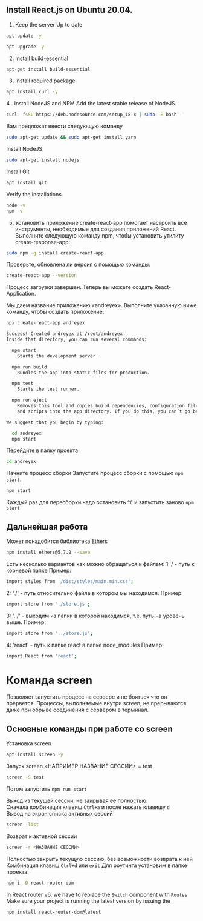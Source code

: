 ## Install React.js on Ubuntu 20.04.
1. Keep the server Up to date
```bash
apt update -y
```
```bash
apt upgrade -y
```
2. Install build-essential
```bash
apt-get install build-essential
```
3. Install required package
```bash
apt install curl -y
```
4 . Install NodeJS and NPM
Add the latest stable release of NodeJS.
```bash
curl -fsSL https://deb.nodesource.com/setup_18.x | sudo -E bash -
```
Вам предложат ввести следующую команду
```bash
sudo apt-get update && sudo apt-get install yarn
```
Install NodeJS.
```bash
sudo apt-get install nodejs
```
Install Git
```bash
apt install git
```
Verify the installations.
```bash
node -v
npm -v
```
5. Установить приложение create-react-app помогает настроить все инструменты, необходимые для создания приложений React.
Выполните следующую команду npm, чтобы установить утилиту create-response-app:
```bash
sudo npm -g install create-react-app
```
Проверьте, обновлена ли версия с помощью команды:
```bash
create-react-app --version
```
Процесс загрузки завершен. Теперь вы можете создать React-Application.

Мы даем название приложению «andreyex». Выполните указанную ниже команду, чтобы создать приложение:
```bash
npx create-react-app andreyex
```
```bash
Success! Created andreyex at /root/andreyex
Inside that directory, you can run several commands:

  npm start
    Starts the development server.

  npm run build
    Bundles the app into static files for production.

  npm test
    Starts the test runner.

  npm run eject
    Removes this tool and copies build dependencies, configuration files
    and scripts into the app directory. If you do this, you can’t go back!

We suggest that you begin by typing:

  cd andreyex
  npm start
```
Перейдите в папку проекта
```bash
cd andreyex
```
Начните процесс сборки
Запустите процесс сборки с помощью `npm start`.
```bash
npm start
```
Каждый раз для пересборки надо остановить `^C` и запустить заново `npm start`

## Дальнейшая работа

Может понадобится библиотека Ethers
```bash
npm install ethers@5.7.2 --save
```
Есть несколько вариантов как можно обращаться к файлам:
1: / - путь к корневой папке Пример:
```bash
import styles from '/dist/styles/main.min.css';
```
2: './' - путь относительно файла в котором мы находимся. Пример:
```bash
import store from './store.js';
```
3: '../' - выходим из папки в которой находимся, т.е. путь на уровень выше. Пример:
```bash
import store from '../store.js';
```
4: 'react' - путь к папке react в папке node_modules Пример:
```bash
import React from 'react'; 
```
# Команда screen 
Позволяет запустить процесс на сервере и не бояться что он прервется. Процессы, выполняемые внутри screen, не прерываются даже при обрыве соединения с сервером в терминал.
## Основные команды при работе со screen
Установка screen
```bash
apt install screen -y
```
Запуск screen <НАПРИМЕР НАЗВАНИЕ СЕССИИ> = test
```bash
screen -S test
```
Потом запустить `npm run start`

Выход из текущей сессии, не закрывая ее полностью. <br />
Сначала комбинация клавиш `Ctrl+a` и после нажать клавишу `d`<br />
Вывод на экран списка активных сессий
```bash
screen -list
```
Возврат к активной сессии
```bash
screen -r <НАЗВАНИЕ СЕССИИ>
```
Полностью закрыть текущую сессию, без возможности возврата к ней <br />
Комбинация клавиш `Ctrl+d` или `exit`
Для роутинга установим в папке проекта:
```bash
npm i -D react-router-dom
```
In React router v6, we have to replace the `Switch` component with `Routes`
Make sure your project is running the latest version by issuing the
```bash
npm install react-router-dom@latest
```
